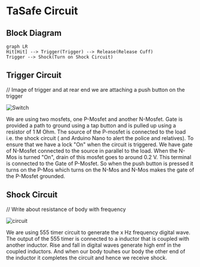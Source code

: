 # TaSafe Circuit 

## Block Diagram 

```mermaid
graph LR
Hit[Hit] --> Trigger(Trigger) --> Release(Release Cuff)
Trigger --> Shock(Turn on Shock Circuit)
```

## Trigger Circuit

// Image of trigger and at rear end we are attaching a push button on the trigger

![Switch](/home/vivek/Documents/circuit/tasafe/Switch.png)

We are using two mosfets, one P-Mosfet and another N-Mosfet. Gate is provided a path to ground using a tap button and is pulled up using a resistor of 1 M Ohm. The source of the P-mosfet is connected to the load i.e. the shock circuit ( and Arduino Nano to alert the police and relatives). To ensure that we have a lock "On" when the circuit is triggered. We have gate of  N-Mosfet connected to the source in parallel to the load.  When the N-Mos is turned "On", drain of this mosfet goes to around 0.2 V. This terminal is connected to the Gate of P-Mosfet. So when the push button is pressed it turns on the P-Mos which turns on the N-Mos and N-Mos makes the gate of the P-Mosfet grounded.

## Shock Circuit 

// Write about resistance of body with frequency

![circuit](/home/vivek/Documents/assests/circuit/circuit.svg)

We are using 555 timer circuit to generate the x Hz frequency digital wave. The output of the 555 timer is connected to a inductor that is coupled with another inductor. Rise and fall in digital waves generate high emf in the coupled inductors. And when our body touhes our body the other end of the inductor it completes the circuit and hence we receive shock.

